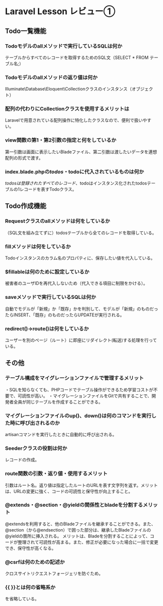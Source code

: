 # Laravel Lesson レビュー①

## Todo一覧機能

### Todoモデルのallメソッドで実行しているSQLは何か
テーブルからすべてのレコードを取得するためのSQL文（SELECT * FROM テーブル名;）
### Todoモデルのallメソッドの返り値は何か
Illuminate\Database\Eloquent\Collectionクラスのインスタンス（オブジェクト）
### 配列の代わりにCollectionクラスを使用するメリットは
Laravelで用意されている配列操作に特化したクラスなので、便利で扱いやすい。
### view関数の第1・第2引数の指定と何をしているか
第一引数は画面に表示したいBladeファイル、第二引数は渡したいデータを連想配列の形式で渡す。
<!-- view関数を用いることで、画面として表示したいHTMLを指定することができます。
view関数の引数には、表示させたいBladeファイルを指定する必要があり、「resources/views/から対象の*.blade.phpまでの相対パスを.区切りで指定」します。 -->
### index.blade.phpの$todos・$todoに代入されているものは何か
$todosは登録されたすべてのレコード、$todoはインスタンス化されたtodosテーブルの1レコードを表すTodoクラス。
## Todo作成機能

### Requestクラスのallメソッドは何をしているか
（SQL文を組み立てずに）todosテーブルから全てのレコードを取得している。
### fillメソッドは何をしているか
Todoインスタンスのカラム名のプロパティに、保存したい値を代入している。
### $fillableは何のために設定しているか
被害者のユーザIDを再代入しないため（代入できる項目に制限をかける）。
### saveメソッドで実行しているSQLは何か
自動でモデルが「新規」か「既存」かを判別して、モデルが「新規」のものだったらINSERT、「既存」のものだったらUPDATEが実行される。
### redirect()->route()は何をしているか
ユーザーを別のページ（ルート）に即座にリダイレクト(転送)する処理を行っている。
## その他

### テーブル構成をマイグレーションファイルで管理するメリット
・SQLを知らなくても、PHPコードでテーブル操作ができるため学習コストが不要で、可読性が高い。
・マイグレーションファイルをGitで共有することで、開発者全員が同じテーブルを作成することができる。
### マイグレーションファイルのup()、down()は何のコマンドを実行した時に呼び出されるのか
artisanコマンドを実行したときに自動的に呼び出される。
### Seederクラスの役割は何か
レコードの作成。
### route関数の引数・返り値・使用するメリット
引数はルート名。返り値は指定したルートのURLを表す文字列を返す。メリットは、URLの変更に強く、コードの可読性と保守性が向上すること。
### @extends・@section・@yieldの関係性とbladeを分割するメリット
@extendsを利用すると、他のBladeファイルを継承することができる。また、@section（から@endsection）で囲った部分は、継承したBladeファイルの@yieldの箇所に挿入される。
メリットは、Bladeを分割することによって、コードが整理されて可読性が高まる。また、修正が必要になった場合に一括で変更でき、保守性が高くなる。
### @csrfは何のための記述か
クロスサイトリクエストフォージェリを防ぐため。
### {{ }}とは何の省略系か
<?php echo ; ?>を省略している。
<!-- Bladeでは、PHPを記述する際に{{ }}を用いる。この波括弧で囲ってあげることで、その部分がPHPの処理として認識される。 -->